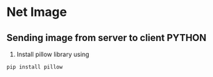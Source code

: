 # Net Image
## Sending image from server to client PYTHON

1. Install pillow library using 
```
pip install pillow
```
